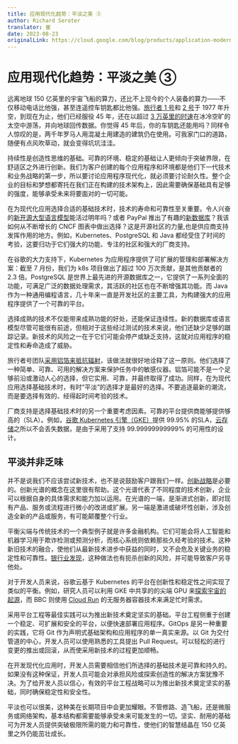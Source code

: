 ```yaml
---
title: 应用现代化趋势：平淡之美 ③
author: Richard Seroter
translator: 崔
date: 2023-08-23
originalLink: https://cloud.google.com/blog/products/application-modernization/richard-seroter-on-the-need-to-durable-systems
---
```


# 应用现代化趋势：平淡之美 ③

远离地球 150 亿英里的宇宙飞船的算力，还比不上现今的个人装备的算力——不仅移动电话比他强，甚至连遥控车钥匙都比他强。[旅行者 1 号](https://solarsystem.nasa.gov/missions/voyager-1/in-depth/)和 [2 号](https://solarsystem.nasa.gov/missions/voyager-2/in-depth/)于 1977 年升空，到现在为止，他们已经服役 45 年，还在以超过 [3 万英里的时速](https://twitter.com/NASAVoyager/status/1659244080172515328)在冰冷空旷的太空中游荡，并向地球回传数据。你觉得 45 年后，你的车钥匙还能用吗？同样令人惊叹的是，两千年罗马人用混凝土用建造的建筑仍在使用。可我家门口的道路，随便有点风吹草动，就会变得坑坑洼洼。

持续性是创造性思维的基础。可靠的环境、稳定的基础让人更倾向于突破界限，在舒适区之外进行创新。我们为客户创建的每个应用程序和环境都是他们下一代技术和业务战略的第一步，所以要讨论应用程序现代化，就必须要讨论耐久性。整个企业的目标和梦想都寄托在我们正在构建的技术架构上，因此需要确保基础具有足够的强度，能够承受未来将要面对的一切可能。

在为现代化应用选择合适的基础技术时，技术的寿命和可靠性至关重要。令人兴奋的[新开源大型语言模型](https://www.infoworld.com/article/3695530/servicenow-hugging-faces-free-starcoder-llm-takes-on-copilot-codewhisperer.html)能活过明年吗？或者 PayPal 推出了有趣的[新数据库](https://medium.com/paypal-tech/unlocking-the-power-of-junodb-paypals-key-value-store-goes-open-source-ee85f935bdc1)？我该如何从不断增长的 CNCF 图表中做出选择？这是开源社区的力量,也是供应商支持发挥作用的地方。例如，Kubernetes、PostgreSQL 和 Java 都经受住了时间的考验，这要归功于它们强大的功能、专注的社区和强大的厂商支持。

在谷歌的大力支持下，Kubernetes 为应用程序提供了可扩展的管理和部署解决方案：截至 7 月份，我们为 k8s 项目做出了超过 100 万次贡献，是其他贡献者的 2.3 倍。PostgreSQL 是世界上最先进的开源数据库之一，它提供了一系列全面的功能，可满足广泛的数据处理需求，其活跃的社区也在不断增强其功能。而 Java 作为一种通用编程语言，几十年来一直是开发社区的主要工具，为构建强大的应用程序提供了一个可靠的平台。

选择成熟的技术不仅能带来成熟功能的好处，还能保证连续性。新的数据库或语言模型尽管可能很有前途，但相对于这些经过测试的技术来说，他们还缺少足够的跟踪记录。新技术的风险之一在于它们可能会停产或缺乏支持，这就对应用程序的稳定性和寿命造成了威胁。

旅行者号团队[采用铝箔来抵抗辐射](https://www.businessinsider.com/voyager-kitchen-aluminum-wrap-radiation-short-circuit-2017-9)，该做法就很好地诠释了这一原则。他们选择了一种简单、可靠、可用的解决方案来保护任务中的敏感仪器。铝箔可能不是一个足够前沿或激动人心的选择，但它实用、可靠，并最终取得了成功。同样，在为现代应用选择基础技术时，有时“平淡”的选择才是最好的选择。不要追逐最新的潮流，而是要选择有效的、经得起时间考验的技术。

厂商支持是选择基础技术时的另一个重要考虑因素。可靠的平台提供商能够提供够高的（SLA）。例如，[谷歌 Kubernetes 引擎（GKE）](https://cloud.google.com/kubernetes-engine/sla)提供 99.95% 的SLA，[云存储](https://cloud.google.com/storage/docs/faq#policy)之所以不会丢失数据，是由于采用了支持 99.99999999999% 的可用性的设计。

## 平淡并非乏味

并不是说我们不应该尝试新技术，也不是说鼓励客户跟我们一样。[创新战略](https://future.battery.com/blog/business-development/is-your-enterprise-innovation-strategy-tired-or-wired-our-advice-move-quickly-and-partner-with-early-stage-tech/)是必要的。创新光谱的概念在这里很有帮助。这个光谱代表了不同程度的技术创新，企业可以根据自身的具体需求和能力加以运用。在光谱的一端，是渐进式创新，即对现有产品、服务或流程进行微小的改进或扩展。另一端是激进或破坏性创新，涉及创造全新的产品或服务，有可能颠覆整个行业。

平衡尖端与传统技术的一个典型例子就是许多金融机构。它们可能会将人工智能和机器学习用于欺诈检测或预测分析，而核心系统则依赖那些久经考验的技术。这种新旧技术的融合，使他们从最新技术进步中获益的同时，又不会危及关键业务的稳定性和可靠性。[银行业发现](https://www.insiderintelligence.com/content/banks-losing-on-new-customers-must-bring-innovation-customer-experience)，这种做法也有扼杀创新的风险，并可能导致客户另寻他处。

对于开发人员来说，谷歌云基于 Kubernetes 的平台在创新性和稳定性之间实现了类似的平衡。例如，研究人员可以利用 GKE 中共享的的尖端 GPU 来[探索宇宙的起源](https://cloud.google.com/blog/products/containers-kubernetes/gke-gpu-sharing-helps-scientists-quest-for-neutrinos)，而 BBC 则使用 [Cloud Run](https://cloud.google.com/run) 的无服务器容器技术来满足忙时需求。

采用平台工程等最佳实践可以为推出新技术奠定坚实的基础。平台工程侧重于创建一个稳定、可扩展和安全的平台，以便快速部署应用程序。GitOps 是另一种重要的实践，它将 Git 作为声明式基础架构和应用程序的单一真实来源。以 Git 为交付管道的中心，开发人员可以使用熟悉的工具提出 Pull Request。可以轻松的进行变更的推出或回滚，从而使采用新技术的过程更加顺畅。

在开发现代化应用时，开发人员需要相信他们所选择的基础技术是可靠和持久的。如果没有这种保证，开发人员可能会对承担风险或探索创造性的解决方案犹豫不决。为了给开发人员以信心，有效的平台工程战略可以为推出新技术奠定坚实的基础，同时确保稳定性和安全性。

平淡也可以很美，这种美在长期项目中会更加耀眼。不管修路、造飞船，还是微服务或网络架构，基本结构都需要能够承受未来可能发生的一切。坚实、耐用的基础可为开发人员提供突破极限所需的能力和可靠性，使他们的智慧结晶在 150 亿英里之外仍能茁壮成长。
